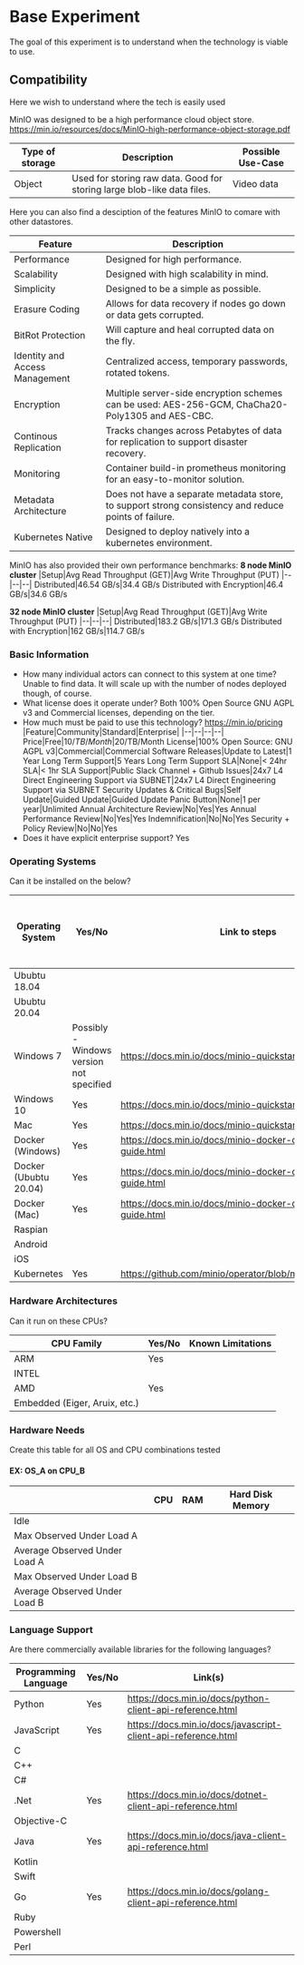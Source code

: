# Base Experiment
The goal of this experiment is to understand when the technology is viable to use. 

## Compatibility 
Here we wish to understand where the tech is easily used

MinIO was designed to be a high performance cloud object store.
https://min.io/resources/docs/MinIO-high-performance-object-storage.pdf

|Type of storage|Description|Possible Use-Case|
|--|--|--|
Object|Used for storing raw data. Good for storing large blob-like data files.|Video data

Here you can also find a desciption of the features MinIO to comare with other datastores.

|Feature|Description|
|--|--|
Performance|Designed for high performance.
Scalability|Designed with high scalability in mind.
Simplicity|Designed to be a simple as possible.
Erasure Coding|Allows for data recovery if nodes go down or data gets corrupted.
BitRot Protection|Will capture and heal corrupted data on the fly.
Identity and Access Management|Centralized access, temporary passwords, rotated tokens.
Encryption|Multiple server-side encryption schemes can be used: AES-256-GCM, ChaCha20-Poly1305 and AES-CBC.
Continous Replication|Tracks changes across Petabytes of data for replication to support disaster recovery.
Monitoring|Container build-in prometheus monitoring for an easy-to-monitor solution.
Metadata Architecture|Does not have a separate metadata store, to support strong consistency and reduce points of failure.
Kubernetes Native|Designed to deploy natively into a kubernetes environment.


MinIO has also provided their own performance benchmarks:
**8 node MinIO cluster**
|Setup|Avg Read Throughput (GET)|Avg Write Throughput (PUT)
|--|--|--|
Distributed|46.54 GB/s|34.4 GB/s
Distributed with Encryption|46.4 GB/s|34.6 GB/s

**32 node MinIO cluster**
|Setup|Avg Read Throughput (GET)|Avg Write Throughput (PUT)
|--|--|--|
Distributed|183.2 GB/s|171.3 GB/s
Distributed with Encryption|162 GB/s|114.7 GB/s


### Basic Information
- How many individual actors can connect to this system at one time? Unable to find data. It will scale up with the number of nodes deployed though, of course.
- What license does it operate under? Both 100% Open Source GNU AGPL v3 and Commercial licenses, depending on the tier.
- How much must be paid to use this technology?
https://min.io/pricing
|Feature|Community|Standard|Enterprise|
|--|--|--|--|
Price|Free|$10/TB/Month|$20/TB/Month
License|100% Open Source: GNU AGPL v3|Commercial|Commercial
Software Releases|Update to Latest|1 Year Long Term Support|5 Years Long Term Support
SLA|None|< 24hr SLA|< 1hr SLA
Support|Public Slack Channel + Github Issues|24x7 L4 Direct Engineering Support via SUBNET|24x7 L4 Direct Engineering Support via SUBNET
Security Updates & Critical Bugs|Self Update|Guided Update|Guided Update
Panic Button|None|1 per year|Unlimited
Annual Architecture Review|No|Yes|Yes
Annual Performance Review|No|Yes|Yes
Indemnification|No|No|Yes
Security + Policy Review|No|No|Yes
- Does it have explicit enterprise support? Yes

### Operating Systems
Can it be installed on the below?

|Operating System|Yes/No|Link to steps|Average Install Time| Number of Manual Steps to Install|
|--|--|--|--|--|
Ububtu 18.04||||
Ububtu 20.04||||
Windows 7|Possibly - Windows version not specified|https://docs.min.io/docs/minio-quickstart-guide.html||
Windows 10|Yes|https://docs.min.io/docs/minio-quickstart-guide.html||
Mac|Yes|https://docs.min.io/docs/minio-quickstart-guide.html||
Docker (Windows)|Yes|https://docs.min.io/docs/minio-docker-quickstart-guide.html||
Docker (Ububtu 20.04)|Yes|https://docs.min.io/docs/minio-docker-quickstart-guide.html||
Docker (Mac)|Yes|https://docs.min.io/docs/minio-docker-quickstart-guide.html||
Raspian||||
Android||||
iOS||||
Kubernetes|Yes|https://github.com/minio/operator/blob/master/README.md||


### Hardware Architectures 
Can it run on these CPUs?

|CPU Family|Yes/No|Known Limitations|
|--|--|--|
ARM|Yes|
INTEL||
AMD|Yes|
Embedded (Eiger, Aruix, etc.)||

### Hardware Needs 
Create this table for all OS and CPU combinations tested 

#### EX: OS_A on CPU_B
||CPU|RAM|Hard Disk Memory|
|--|--|--|--|
|Idle||||
|Max Observed Under Load A||||
|Average Observed Under Load A||||
|Max Observed Under Load B||||
|Average Observed Under Load B||||

### Language Support 
Are there commercially available libraries for the following languages?

|Programming Language|Yes/No|Link(s)|
|--|--|--|
Python|Yes|https://docs.min.io/docs/python-client-api-reference.html
JavaScript|Yes|https://docs.min.io/docs/javascript-client-api-reference.html
C||
C++||
C#||
.Net|Yes|https://docs.min.io/docs/dotnet-client-api-reference.html
Objective-C||
Java|Yes|https://docs.min.io/docs/java-client-api-reference.html
Kotlin||
Swift||
Go|Yes|https://docs.min.io/docs/golang-client-api-reference.html
Ruby||
Powershell||
Perl||
